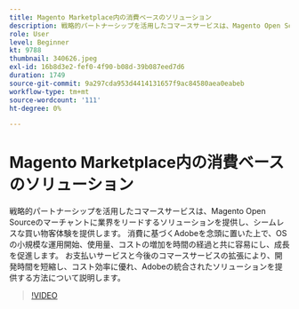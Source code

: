 ```yaml
---
title: Magento Marketplace内の消費ベースのソリューション
description: 戦略的パートナーシップを活用したコマースサービスは、Magento Open Sourceの商人に業界をリードするソリューションを提供し、シームレスな買い物客体験を提供します（説明は 60 ～ 160 文字にする必要があります）。
role: User
level: Beginner
kt: 9788
thumbnail: 340626.jpeg
exl-id: 16b8d3e2-fef0-4f90-b08d-39b087eed7d6
duration: 1749
source-git-commit: 9a297cda953d4414131657f9ac84580aea0eabeb
workflow-type: tm+mt
source-wordcount: '111'
ht-degree: 0%

---
```


# Magento Marketplace内の消費ベースのソリューション

戦略的パートナーシップを活用したコマースサービスは、Magento Open Sourceのマーチャントに業界をリードするソリューションを提供し、シームレスな買い物客体験を提供します。 消費に基づくAdobeを念頭に置いた上で、OS の小規模な運用開始、使用量、コストの増加を時間の経過と共に容易にし、成長を促進します。 お支払いサービスと今後のコマースサービスの拡張により、開発時間を短縮し、コスト効率に優れ、Adobeの統合されたソリューションを提供する方法について説明します。

>[!VIDEO](https://video.tv.adobe.com/v/340626/?quality=12&learn=on)
